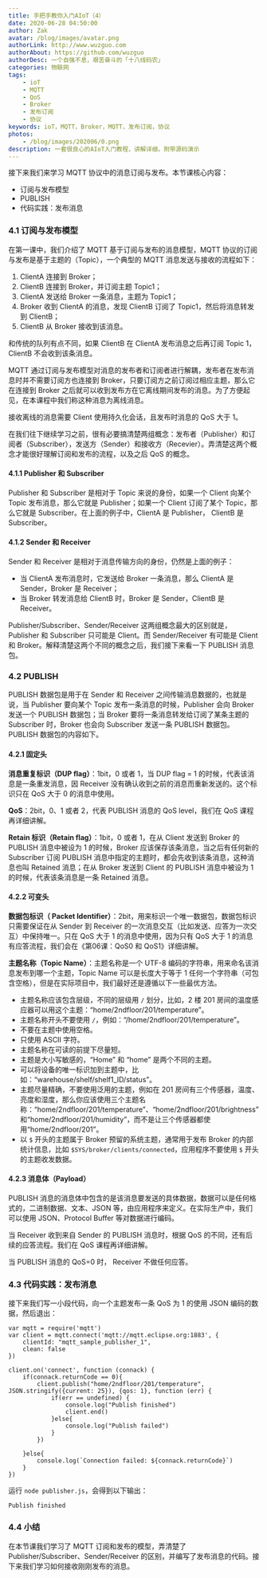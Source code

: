 ```yaml
---
title: 手把手教你入门AIoT（4）
date: 2020-06-28 04:50:00
author: Zak
avatar: /blog/images/avatar.png
authorLink: http://www.wuzguo.com
authorAbout: https://github.com/wuzguo
authorDesc: 一个自强不息，艰苦奋斗的「十八线码农」
categories: 物联网
tags: 
	- ioT
	- MQTT
	- QoS
	- Broker
	- 发布订阅
	- 协议
keywords: ioT，MQTT，Broker，MQTT，发布订阅，协议
photos:
	- /blog/images/202006/0.png
description: 一套很良心的AIoT入门教程，讲解详细，附带源码演示
---
```



接下来我们来学习 MQTT 协议中的消息订阅与发布。本节课核心内容：

- 订阅与发布模型
- PUBLISH
- 代码实践：发布消息

### 4.1 订阅与发布模型

在第一课中，我们介绍了 MQTT 基于订阅与发布的消息模型，MQTT 协议的订阅与发布是基于主题的（Topic），一个典型的 MQTT 消息发送与接收的流程如下：

1. ClientA 连接到 Broker；
2. ClientB 连接到 Broker，并订阅主题 Topic1；
3. ClientA 发送给 Broker 一条消息，主题为 Topic1；
4. Broker 收到 ClientA 的消息，发现 ClientB 订阅了 Topic1，然后将消息转发到 ClientB；
5. ClientB 从 Broker 接收到该消息。

和传统的队列有点不同，如果 ClientB 在 ClientA 发布消息之后再订阅 Topic 1，ClientB 不会收到该条消息。

MQTT 通过订阅与发布模型对消息的发布者和订阅者进行解耦，发布者在发布消息时并不需要订阅方也连接到 Broker，只要订阅方之前订阅过相应主题，那么它在连接到 Broker 之后就可以收到发布方在它离线期间发布的消息。为了方便起见，在本课程中我们称这种消息为离线消息。

接收离线的消息需要 Client 使用持久化会话，且发布时消息的 QoS 大于 1。

在我们往下继续学习之前，很有必要搞清楚两组概念：发布者（Publisher）和订阅者（Subscriber），发送方（Sender）和接收方（Recevier）。弄清楚这两个概念才能很好理解订阅和发布的流程，以及之后 QoS 的概念。

#### 4.1.1 Publisher 和 Subscriber

Publisher 和 Subscriber 是相对于 Topic 来说的身份，如果一个 Client 向某个 Topic 发布消息，那么它就是 Publisher；如果一个 Client 订阅了某个 Topic，那么它就是 Subscriber。在上面的例子中，ClientA 是 Publisher， ClientB 是 Subscriber。

#### 4.1.2 Sender 和 Receiver

Sender 和 Receiver 是相对于消息传输方向的身份，仍然是上面的例子：

- 当 ClientA 发布消息时，它发送给 Broker 一条消息，那么 ClientA 是 Sender，Broker 是 Receiver；
- 当 Broker 转发消息给 ClientB 时，Broker 是 Sender，ClientB 是 Receiver。

Publisher/Subscriber、Sender/Receiver 这两组概念最大的区别就是，Publisher 和 Subscriber 只可能是 Client。而 Sender/Receiver 有可能是 Client 和 Broker。解释清楚这两个不同的概念之后，我们接下来看一下 PUBLISH 消息包。

### 4.2 PUBLISH

PUBLISH 数据包是用于在 Sender 和 Receiver 之间传输消息数据的，也就是说，当 Publisher 要向某个 Topic 发布一条消息的时候，Publisher 会向 Broker 发送一个 PUBLISH 数据包；当 Broker 要将一条消息转发给订阅了某条主题的 Subscriber 时，Broker 也会向 Subscriber 发送一条 PUBLISH 数据包。PUBLISH 数据包的内容如下。

#### 4.2.1 固定头

**消息重复标识（DUP flag）**：1bit，0 或者 1，当 DUP flag = 1 的时候，代表该消息是一条重发消息，因 Receiver 没有确认收到之前的消息而重新发送的。这个标识只在 QoS 大于 0 的消息中使用。

**QoS**：2bit，0、1 或者 2，代表 PUBLISH 消息的 QoS level，我们在 QoS 课程再详细讲解。

**Retain 标识（Retain flag）**：1bit，0 或者 1，在从 Client 发送到 Broker 的 PUBLISH 消息中被设为 1 的时候，Broker 应该保存该条消息，当之后有任何新的 Subscriber 订阅 PUBLISH 消息中指定的主题时，都会先收到该条消息，这种消息也叫 Retained 消息；在从 Broker 发送到 Client 的 PUBLISH 消息中被设为 1 的时候，代表该条消息是一条 Retained 消息。

#### 4.2.2 可变头

**数据包标识（ Packet Identifier）**：2bit，用来标识一个唯一数据包，数据包标识只需要保证在从 Sender 到 Receiver 的一次消息交互（比如发送、应答为一次交互）中保持唯一。只在 QoS 大于 1 的消息中使用，因为只有 QoS 大于 1 的消息有应答流程，我们会在《第06课：QoS0 和 QoS1》详细讲解。

**主题名称（Topic Name）**：主题名称是一个 UTF-8 编码的字符串，用来命名该消息发布到哪一个主题，Topic Name 可以是长度大于等于 1 任何一个字符串（可包含空格），但是在实际项目中，我们最好还是遵循以下一些最优方法。

- 主题名称应该包含层级，不同的层级用 `/` 划分，比如，2 楼 201 房间的温度感应器可以用这个主题：“home/2ndfloor/201/temperature”。
- 主题名称开头不要使用 `/`，例如：“/home/2ndfloor/201/temperature”。
- 不要在主题中使用空格。
- 只使用 ASCII 字符。
- 主题名称在可读的前提下尽量短。
- 主题是大小写敏感的，“Home” 和 “home” 是两个不同的主题。
- 可以将设备的唯一标识加到主题中，比如：“warehouse/shelf/shelf1_ID/status”。
- 主题尽量精确，不要使用泛用的主题，例如在 201 房间有三个传感器，温度、亮度和湿度，那么你应该使用三个主题名称：“home/2ndfloor/201/temperature”、“home/2ndfloor/201/brightness”和“home/2ndfloor/201/humidity”，而不是让三个传感器都使用“home/2ndfloor/201”。
- 以 `$` 开头的主题属于 Broker 预留的系统主题，通常用于发布 Broker 的内部统计信息，比如 `$SYS/broker/clients/connected`，应用程序不要使用 `$` 开头的主题收发数据。

#### 4.2.3 消息体（Payload）

PUBLISH 消息的消息体中包含的是该消息要发送的具体数据，数据可以是任何格式的，二进制数据、文本、JSON 等，由应用程序来定义。在实际生产中，我们可以使用 JSON、Protocol Buffer 等对数据进行编码。

当 Receiver 收到来自 Sender 的 PUBLISH 消息时，根据 QoS 的不同，还有后续的应答流程。我们在 QoS 课程再详细讲解。

当 PUBLISH 消息的 QoS=0 时， Receiver 不做任何应答。

### 4.3 代码实践：发布消息

接下来我们写一小段代码，向一个主题发布一条 QoS 为 1 的使用 JSON 编码的数据，然后退出：

```
var mqtt = require('mqtt')
var client = mqtt.connect('mqtt://mqtt.eclipse.org:1883', {
    clientId: "mqtt_sample_publisher_1",
    clean: false
})

client.on('connect', function (connack) {
    if(connack.returnCode == 0){
        client.publish("home/2ndfloor/201/temperature", JSON.stringify({current: 25}), {qos: 1}, function (err) {
            if(err == undefined) {
                console.log("Publish finished")
                client.end()
            }else{
                console.log("Publish failed")
            }
        })

    }else{
        console.log(`Connection failed: ${connack.returnCode}`)
    }
})
```

运行 `node publisher.js`，会得到以下输出：

```
Publish finished
```

### 4.4 小结

在本节课我们学习了 MQTT 订阅和发布的模型，弄清楚了 Publisher/Subscriber、Sender/Receiver 的区别，并编写了发布消息的代码。接下来我们学习如何接收刚刚发布的消息。